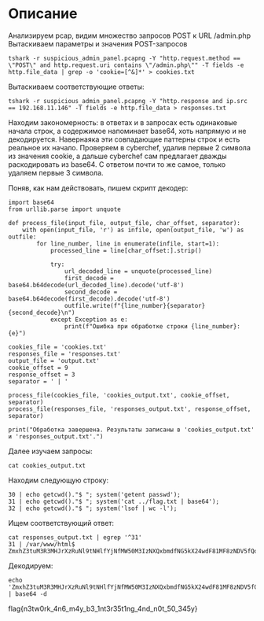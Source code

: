 # Описание 

Анализируем pcap, видим множество запросов POST к URL /admin.php
Вытаскиваем параметры и значения POST-запросов
```
tshark -r suspicious_admin_panel.pcapng -Y "http.request.method == \"POST\" and http.request.uri contains \"/admin.php\"" -T fields -e http.file_data | grep -o 'cookie=[^&]*' > cookies.txt
```
Вытаскиваем соответствующие ответы:
```
tshark -r suspicious_admin_panel.pcapng -Y "http.response and ip.src == 192.168.11.146" -T fields -e http.file_data > responses.txt
```
Находим закономерность: в ответах и в запросах есть одинаковые начала строк, а содержимое напоминает base64, хоть напрямую и не декодируется. Навернаяка эти совпадающие паттерны строк и есть реальное их начало.
Проверяем в cyberchef, удалив первые 2 символа из значения cookie, а дальше cyberchef сам предлагает дважды раскодировать из base64. 
С ответом почти то же самое, только удаляем первые 3 символа.

Поняв, как нам действовать, пишем скрипт декодер:
```
import base64
from urllib.parse import unquote

def process_file(input_file, output_file, char_offset, separator):
    with open(input_file, 'r') as infile, open(output_file, 'w') as outfile:
        for line_number, line in enumerate(infile, start=1):
            processed_line = line[char_offset:].strip()

            try:
                url_decoded_line = unquote(processed_line)
                first_decode = base64.b64decode(url_decoded_line).decode('utf-8')
                second_decode = base64.b64decode(first_decode).decode('utf-8')
                outfile.write(f"{line_number}{separator}{second_decode}\n")
            except Exception as e:
                print(f"Ошибка при обработке строки {line_number}: {e}")

cookies_file = 'cookies.txt'
responses_file = 'responses.txt'
output_file = 'output.txt'
cookie_offset = 9
response_offset = 3 
separator = ' | ' 

process_file(cookies_file, 'cookies_output.txt', cookie_offset, separator)
process_file(responses_file, 'responses_output.txt', response_offset, separator)

print("Обработка завершена. Результаты записаны в 'cookies_output.txt' и 'responses_output.txt'.")
```
Далее изучаем запросы:
```
cat cookies_output.txt
```
Находим следующую строку:
```
30 | echo getcwd()."$ "; system('getent passwd');
31 | echo getcwd()."$ "; system('cat ../flag.txt | base64');
32 | echo getcwd()."$ "; system('lsof | wc -l');
```
Ищем соответствующий ответ:
```
cat responses_output.txt | egrep '^31'
31 | /var/www/html$ ZmxhZ3tuM3R3MHJrXzRuNl9tNHlfYjNfMW50M3IzNXQxbmdfNG5kX24wdF81MF8zNDV5fQo=
```
Декодируем:
```
echo 'ZmxhZ3tuM3R3MHJrXzRuNl9tNHlfYjNfMW50M3IzNXQxbmdfNG5kX24wdF81MF8zNDV5fQo=' | base64 -d
```
flag{n3tw0rk_4n6_m4y_b3_1nt3r35t1ng_4nd_n0t_50_345y}
